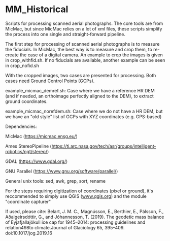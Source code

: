 # MM_Historical
Scripts for processing scanned aerial photographs. The core tools are from MicMac, but since MicMac relies on a lot of xml files, these scripts simplify the process into one single and straight-forward pipeline.

The first step for processing of scanned aerial photographs is to measure the fiducials. In MicMac, the best way is to measure and crop them, to re-create the case of a digital camera. An example to crop the images is given in crop_withfid.sh. If no fiducials are available, another example can be seen in crop_nofid.sh

With the cropped images, two cases are presented for processing. Both cases need Ground Control Points (GCPs).

example_micmac_demref.sh: Case where we have a reference HR DEM (and if needed, an orthoimage perfectly aligned to the DEM), to extract ground coordinates.

example_micmac_norefdem.sh: Case where we do not have a HR DEM, but we have an "old style" list of GCPs with XYZ coordinates (e.g. GPS-based)


Dependencies:

MicMac (https://micmac.ensg.eu/)

Ames StereoPipeline (https://ti.arc.nasa.gov/tech/asr/groups/intelligent-robotics/ngt/stereo/)

GDAL (https://www.gdal.org/)

GNU Parallel (https://www.gnu.org/software/parallel/)

General unix tools: sed, awk, grep, sort, rename

For the steps requiring digitization of coordinates (pixel or ground), it's reccommended to simply use QGIS (www.qgis.org) and the module "coordinate capturer"

If used, please cite:
Belart, J. M. C., Magnússon, E., Berthier, E., Pálsson, F., Aðalgeirsdóttir, G., and Jóhannesson, T. (2019). The geodetic mass balance of Eyjafjallajökull ice cap for 1945–2014: processing guidelines and relation498to climate.Journal of Glaciology 65, 395–409. doi:10.1017/jog.2019.16
